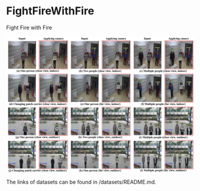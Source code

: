 # FightFireWithFire
Fight Fire with Fire

![image](assets/effective_analysis_ca.jpg)

The links of datasets can be found in /datasets/README.md.


